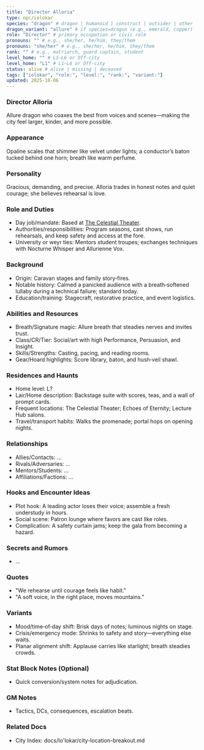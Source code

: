 ```yaml
---
title: "Director Alloria"
type: npc/iolokar
species: "dragon" # dragon | humanoid | construct | outsider | other
dragon_variant: "allure" # if species=dragon (e.g., emerald, copper)
role: "Director" # primary occupation or civic role
pronouns: "" # e.g., she/her, he/him, they/them
pronouns: "she/her" # e.g., she/her, he/him, they/them
rank: "" # e.g., matriarch, guard captain, student
level_home: "" # L1–L6 or Off‑city
level_home: "L1" # L1–L6 or Off‑city
status: alive # alive | missing | deceased
tags: ["iolokar", "role:", "level:", "rank:", "variant:"]
updated: 2025-10-06
---
```

### Director Alloria

Allure dragon who coaxes the best from voices and scenes—making the city feel larger, kinder, and more possible.

### Appearance

Opaline scales that shimmer like velvet under lights; a conductor’s baton tucked behind one horn; breath like warm perfume.

### Personality

Gracious, demanding, and precise. Alloria trades in honest notes and quiet courage; she believes rehearsal is love.

### Role and Duties

- Day job/mandate: Based at [The Celestial Theater](docs/Io'lokar/Locations/the-celestial-theater.md).
- Authorities/responsibilities: Program seasons, cast shows, run rehearsals, and keep safety and access at the fore.
- University or weyr ties: Mentors student troupes; exchanges techniques with Nocturne Whisper and Allurienne Vox.

### Background

- Origin: Caravan stages and family story‑fires.
- Notable history: Calmed a panicked audience with a breath‑softened lullaby during a technical failure; standard today.
- Education/training: Stagecraft, restorative practice, and event logistics.

### Abilities and Resources

- Breath/Signature magic: Allure breath that steadies nerves and invites trust.
- Class/CR/Tier: Social/art with high Performance, Persuasion, and Insight.
- Skills/Strengths: Casting, pacing, and reading rooms.
- Gear/Hoard highlights: Score library, baton, and hush‑veil shawl.

### Residences and Haunts

- Home level: L?
- Lair/Home description: Backstage suite with scores, teas, and a wall of prompt cards.
- Frequent locations: The Celestial Theater; Echoes of Eternity; Lecture Hub salons.
- Travel/transport habits: Walks the promenade; portal hops on opening nights.

### Relationships

- Allies/Contacts: ...
- Rivals/Adversaries: ...
- Mentors/Students: ...
- Affiliations/Factions: ...

### Hooks and Encounter Ideas

- Plot hook: A leading actor loses their voice; assemble a fresh understudy in hours.
- Social scene: Patron lounge where favors are cast like roles.
- Complication: A safety curtain jams; keep the gala from becoming a hazard.

### Secrets and Rumors

- ...

### Quotes

- "We rehearse until courage feels like habit."
- "A soft voice, in the right place, moves mountains."

### Variants

- Mood/time‑of‑day shift: Brisk days of notes; luminous nights on stage.
- Crisis/emergency mode: Shrinks to safety and story—everything else waits.
- Planar alignment shift: Applause carries like starlight; breath steadies crowds.

### Stat Block Notes (Optional)

- Quick conversion/system notes for adjudication.

### GM Notes

- Tactics, DCs, consequences, escalation beats.

### Related Docs

- City Index: docs/Io'lokar/city-location-breakout.md
